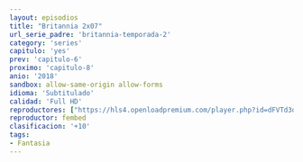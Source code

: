 ```yaml
---
layout: episodios
title: "Britannia 2x07"
url_serie_padre: 'britannia-temporada-2'
category: 'series'
capitulo: 'yes'
prev: 'capitulo-6'
proximo: 'capitulo-8'
anio: '2018'
sandbox: allow-same-origin allow-forms
idioma: 'Subtitulado'
calidad: 'Full HD'
reproductores: ["https://hls4.openloadpremium.com/player.php?id=dFVTd3dyMXN5dVJENEh0cUNJN0JuQ3lKdDZRMzRHREZtT2lRYkpTNGg5ZVJiZ1RPYkFvbjlLeGk2L1d1MlBPNERKa1BCT1pMdUhUSVlFVmo0ZlV3TEE9PQ&sub=https://sub.cuevana2.io/vtt-sub/sub7/Britannia.S02E07.vtt"]
reproductor: fembed
clasificacion: '+10'
tags:
- Fantasia
---
```












